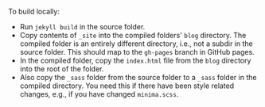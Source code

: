 To build locally:
* Run `jekyll build` in the source folder.
* Copy contents of `_site` into the compiled folders' `blog` directory. The compiled folder is an entirely different directory, i.e., not a subdir in the source folder. This should map to the `gh-pages` branch in GitHub pages.
* In the compiled folder, copy the `index.html` file from the `blog` directory into the root of the folder.
* Also copy the `_sass` folder from the source folder to a `_sass` folder in the compiled directory. You need this if there have been style related changes, e.g., if you have changed `minima.scss`.
